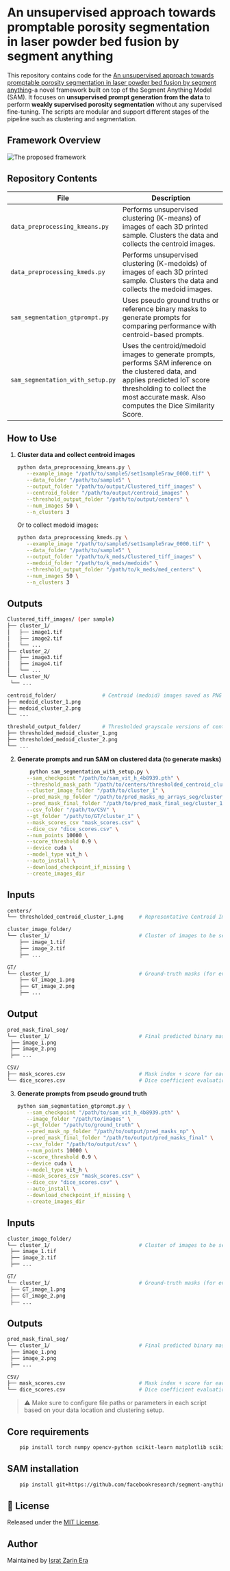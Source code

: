 # An unsupervised approach towards promptable porosity segmentation in laser powder bed fusion by segment anything

This repository contains code for the [An unsupervised approach towards promptable porosity segmentation in laser powder bed fusion by segment anything](https://www.nature.com/articles/s44334-025-00021-4)-a novel framework built on top of the Segment Anything Model (SAM). It focuses on **unsupervised prompt generation from the data** to perform **weakly supervised porosity segmentation** without any supervised fine-tuning. The scripts are modular and support different stages of the pipeline such as clustering and segmentation.

##  Framework Overview
![The proposed framework](images/porosity_framework.png)

##  Repository Contents

| File | Description |
|------|-------------|
| `data_preprocessing_kmeans.py` | Performs unsupervised clustering (K-means) of images of each 3D printed sample. Clusters the data and collects the centroid images. |
| `data_preprocessing_kmeds.py` | Performs unsupervised clustering (K-medoids) of images of each 3D printed sample. Clusters the data and collects the medoid images. |
| `sam_segmentation_gtprompt.py` | Uses pseudo ground truths or reference binary masks to generate prompts for comparing performance with centroid-based prompts. |
| `sam_segmentation_with_setup.py` | Uses the centroid/medoid images to generate prompts, performs SAM inference on the clustered data, and applies predicted IoT score thresholding to collect the most accurate mask. Also computes the Dice Similarity Score. |

##  How to Use

1. **Cluster data and collect centroid images**

   ```bash
   python data_preprocessing_kmeans.py \
      --example_image "/path/to/sample5/set1sample5raw_0000.tif" \
      --data_folder "/path/to/sample5" \
      --output_folder "/path/to/output/Clustered_tiff_images" \
      --centroid_folder "/path/to/output/centroid_images" \
      --threshold_output_folder "/path/to/output/centers" \
      --num_images 50 \
      --n_clusters 3
   ```

   Or to collect medoid images:

   ```bash
   python data_preprocessing_kmeds.py \
      --example_image "/path/to/sample5/set1sample5raw_0000.tif" \
      --data_folder "/path/to/sample5" \
      --output_folder "/path/to/k_meds/Clustered_tiff_images" \
      --medoid_folder "/path/to/k_meds/medoids" \
      --threshold_output_folder "/path/to/k_meds/med_centers" \
      --num_images 50 \
      --n_clusters 3
   ```
## Outputs 
   ```bash
Clustered_tiff_images/ (per sample)
├── cluster_1/
│   ├── image1.tif
│   ├── image2.tif
│   └── ...
├── cluster_2/
│   ├── image3.tif
│   ├── image4.tif
│   └── ...
└── cluster_N/
    └── ...

centroid_folder/               # Centroid (medoid) images saved as PNG
├── medoid_cluster_1.png
├── medoid_cluster_2.png
└── ...

threshold_output_folder/       # Thresholded grayscale versions of centroid images
├── thresholded_medoid_cluster_1.png
├── thresholded_medoid_cluster_2.png
└── ...
 ```



2. **Generate prompts and run SAM on clustered data (to generate masks)**

   ```bash
       python sam_segmentation_with_setup.py \
      --sam_checkpoint "/path/to/sam_vit_h_4b8939.pth" \
      --threshold_mask_path "/path/to/centers/thresholded_centroid_cluster_1.png" \
      --cluster_image_folder "/path/to/cluster_1" \
      --pred_mask_np_folder "/path/to/pred_masks_np_arrays_seg/cluster_1" \
      --pred_mask_final_folder "/path/to/pred_mask_final_seg/cluster_1" \
      --csv_folder "/path/to/CSV" \
      --gt_folder "/path/to/GT/cluster_1" \
      --mask_scores_csv "mask_scores.csv" \
      --dice_csv "dice_scores.csv" \
      --num_points 10000 \
      --score_threshold 0.9 \
      --device cuda \
      --model_type vit_h \
      --auto_install \
      --download_checkpoint_if_missing \
      --create_images_dir
   ```

## Inputs 
```bash
centers/
└── thresholded_centroid_cluster_1.png     # Representative Centroid Image of the cluster

cluster_image_folder/
└── cluster_1/                             # Cluster of images to be segmented
    ├── image_1.tif
    ├── image_2.tif
    ├── ...

GT/
└── cluster_1/                             # Ground-truth masks (for evaluation)
    ├── GT_image_1.png
    ├── GT_image_2.png
    ├── ...
   ```  
    
  ## Output   
   ```bash
 pred_mask_final_seg/
└── cluster_1/                             # Final predicted binary masks
    ├── image_1.png
    ├── image_2.png
    ├── ...

CSV/
├── mask_scores.csv                        # Mask index + score for each image
└── dice_scores.csv                        # Dice coefficient evaluation results
  ```
3. **Generate prompts from pseudo ground truth**

   ```bash
   python sam_segmentation_gtprompt.py \
      --sam_checkpoint "/path/to/sam_vit_h_4b8939.pth" \
      --image_folder "/path/to/images" \
      --gt_folder "/path/to/ground_truth" \
      --pred_mask_np_folder "/path/to/output/pred_masks_np" \
      --pred_mask_final_folder "/path/to/output/pred_masks_final" \
      --csv_folder "/path/to/output/csv" \
      --num_points 10000 \
      --score_threshold 0.9 \
      --device cuda \
      --model_type vit_h \
      --mask_scores_csv "mask_scores.csv" \
      --dice_csv "dice_scores.csv" \
      --auto_install \
      --download_checkpoint_if_missing \
      --create_images_dir

   ```
   
 ## Inputs 
 
   ```bash
 cluster_image_folder/
└── cluster_1/                             # Cluster of images to be segmented
    ├── image_1.tif
    ├── image_2.tif
    ├── ...

GT/
└── cluster_1/                             # Ground-truth masks (for evaluation)
    ├── GT_image_1.png
    ├── GT_image_2.png
    ├── ...
   ```  
   
 ## Outputs
 
   ```bash
pred_mask_final_seg/
└── cluster_1/                             # Final predicted binary masks
    ├── image_1.png
    ├── image_2.png
    ├── ...

CSV/
├── mask_scores.csv                        # Mask index + score for each image
└── dice_scores.csv                        # Dice coefficient evaluation results
 ```
> ⚠️ Make sure to configure file paths or parameters in each script based on your data location and clustering setup.


## Core requirements
```bash
    pip install torch numpy opencv-python scikit-learn matplotlib scikit-image pillow
 ```
## SAM installation 
```bash
    pip install git+https://github.com/facebookresearch/segment-anything.git
 ```

## 📄 License

Released under the [MIT License](LICENSE).

##  Author

Maintained by [Israt Zarin Era](https://github.com/IE0005)
